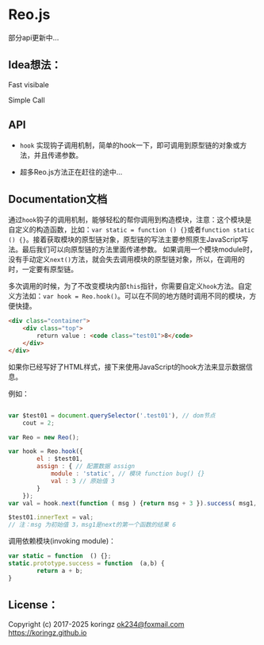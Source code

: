 # Reo.js
部分api更新中...

## Idea想法：
Fast visibale

Simple Call

## API

- `hook` 实现钩子调用机制，简单的hook一下，即可调用到原型链的对象或方法，并且传递参数。

- 超多Reo.js方法正在赶往的途中...

## Documentation文档

  通过`hook`钩子的调用机制，能够轻松的帮你调用到构造模块，注意：这个模块是自定义的构造函数，比如：`var static = function () {}`或者`function static () {}`。接着获取模块的原型链对象，原型链的写法主要参照原生JavaScript写法。最后我们可以向原型链的方法里面传递参数。
如果调用一个模块module时，没有手动定义`next()`方法，就会失去调用模块的原型链对象，所以，在调用的时，一定要有原型链。

  多次调用的时候，为了不改变模块内部`this`指针，你需要自定义`hook`方法。自定义方法如：`var hook = Reo.hook()`。可以在不同的地方随时调用不同的模块，方便快捷。
```html
<div class="container">
    <div class="top">
        return value : <code class="test01">8</code>
    </div>
</div>
```
如果你已经写好了HTML样式，接下来使用JavaScript的hook方法来显示数据信息。

例如：
```js

var $test01 = document.querySelector('.test01'), // dom节点
    cout = 2;

var Reo = new Reo();

var hook = Reo.hook({
        el : $test01,
        assign : { // 配置数据 assign
            module : 'static', // 模块 function bug() {}
            val : 3 // 原始值 3
        }
    });
var val = hook.next(function ( msg ) {return msg + 3 }).success( msg1, $test01 ); // 输出 return : 8

$test01.innerText = val;
// 注：msg 为初始值 3，msg1是next的第一个函数的结果 6
```
调用依赖模块(invoking module)：
```js
var static = function  () {};
static.prototype.success = function  (a,b) {
		return a + b;
}
```

## License：
Copyright (c) 2017-2025 koringz <ok234@foxmail.com> https://koringz.github.io
